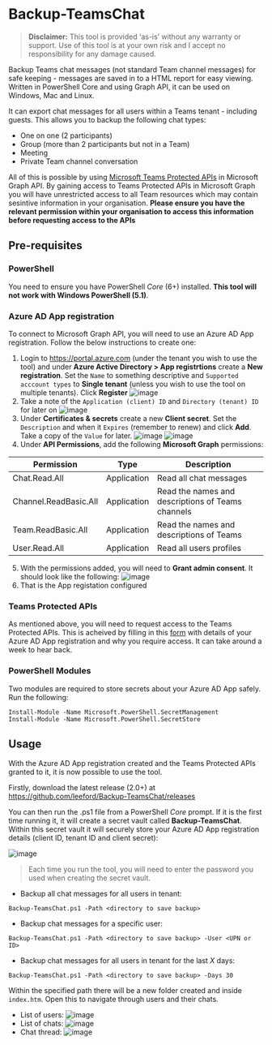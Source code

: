 # Backup-TeamsChat

> **Disclaimer:** This tool is provided ‘as-is’ without any warranty or support. Use of this tool is at your own risk and I accept no responsibility for any damage caused.

Backup Teams chat messages (not standard Team channel messages) for safe keeping - messages are saved in to a HTML report for easy viewing. Written in PowerShell Core and using Graph API, it can be used on Windows, Mac and Linux.

It can export chat messages for all users within a Teams tenant - including guests. This allows you to backup the following chat types:

* One on one (2 participants)
* Group (more than 2 participants but not in a Team)
* Meeting
* Private Team channel conversation

All of this is possible by using [Microsoft Teams Protected APIs](https://docs.microsoft.com/en-us/graph/teams-protected-apis) in Microsoft Graph API. By gaining access to Teams Protected APIs in Microsoft Graph you will have unrestricted access to all Team resources which may contain sesintive information in your organisation. **Please ensure you have the relevant permission within your organisation to access this information before requesting access to the APIs**

## Pre-requisites

### PowerShell
You need to ensure you have PowerShell _Core_ (6+) installed. **This tool will not work with Windows PowerShell (5.1)**.

### Azure AD App registration
To connect to Microsoft Graph API, you will need to use an Azure AD App registration. Follow the below instructions to create one:

1. Login to https://portal.azure.com (under the tenant you wish to use the tool) and under **Azure Active Directory > App registrtions** create a **New registration**. Set the `Name` to something descriptive and `Supported acccount types` to **Single tenant** (unless you wish to use the tool on multiple tenants). Click **Register**
![image](https://user-images.githubusercontent.com/472320/123973930-1aafc680-d9b4-11eb-9560-63af528f5bcf.png)
2. Take a note of the `Application (client) ID` and `Directory (tenant) ID` for later on
![image](https://user-images.githubusercontent.com/472320/123974188-5a76ae00-d9b4-11eb-914b-4f7046a5c225.png)
3. Under **Certificates & secrets** create a new **Client secret**. Set the `Description` and when it `Expires` (remember to renew) and click **Add**. Take a copy of the `Value` for later.
![image](https://user-images.githubusercontent.com/472320/123975945-a83fe600-d9b5-11eb-9761-bc00a2ffe15d.png)
![image](https://user-images.githubusercontent.com/472320/123976051-bee63d00-d9b5-11eb-9c99-6653e7c34df3.png)
4. Under **API Permissions**, add the following **Microsoft Graph** permissions:

| Permission | Type | Description |
| ---- | ---- | ---- |
| Chat.Read.All | Application | Read all chat messages |
| Channel.ReadBasic.All | Application | Read the names and descriptions of Teams channels|
| Team.ReadBasic.All | Application | Read the names and descriptions of Teams |
| User.Read.All | Application | Read all users profiles |
5. With the permissions added, you will need to **Grant admin consent**. It should look like the following:
![image](https://user-images.githubusercontent.com/472320/123975328-264fbd00-d9b5-11eb-9c05-f1e4de29884a.png)
6. That is the App registation configured

### Teams Protected APIs
As mentioned above, you will need to request access to the Teams Protected APIs. This is acheived by filling in this [form](https://aka.ms/teamsgraph/requestaccess) with details of your Azure AD App registration and why you require access. It can take around a week to hear back.

### PowerShell Modules
Two modules are required to store secrets about your Azure AD App safely. Run the following:

```pwsh
Install-Module -Name Microsoft.PowerShell.SecretManagement  
Install-Module -Name Microsoft.PowerShell.SecretStore
```

## Usage
With the Azure AD App registration created and the Teams Protected APIs granted to it, it is now possible to use the tool.

Firstly, download the latest release (2.0+) at https://github.com/leeford/Backup-TeamsChat/releases

You can then run the .ps1 file from a PowerShell _Core_ prompt. If it is the first time running it, it will create a secret vault called **Backup-TeamsChat**. Within this secret vault it will securely store your Azure AD App registration details (client ID, tenant ID and client secret):

![image](https://user-images.githubusercontent.com/472320/123989672-0625fb00-d9c1-11eb-8bca-5658608f7819.png)

> Each time you run the tool, you will need to enter the password you used when creating the secret vault.

* Backup all chat messages for all users in tenant:
```pwsh
Backup-TeamsChat.ps1 -Path <directory to save backup>
```

* Backup chat messages for a specific user:
```pwsh
Backup-TeamsChat.ps1 -Path <directory to save backup> -User <UPN or ID>
```

* Backup chat messages for all users in tenant for the last _X_ days:
```pwsh
Backup-TeamsChat.ps1 -Path <directory to save backup> -Days 30
```

Within the specified path there will be a new folder created and inside `index.htm`. Open this to navigate through users and their chats.

* List of users:
![image](https://user-images.githubusercontent.com/472320/123978679-f950d980-d9b7-11eb-9dba-fdc8cd75e9cf.png)
* List of chats:
![image](https://user-images.githubusercontent.com/472320/123979000-3ae18480-d9b8-11eb-86a3-23208b7c6b84.png)
* Chat thread:
![image](https://user-images.githubusercontent.com/472320/123980122-35d10500-d9b9-11eb-9fdd-7f5edbb2a4ac.png)


